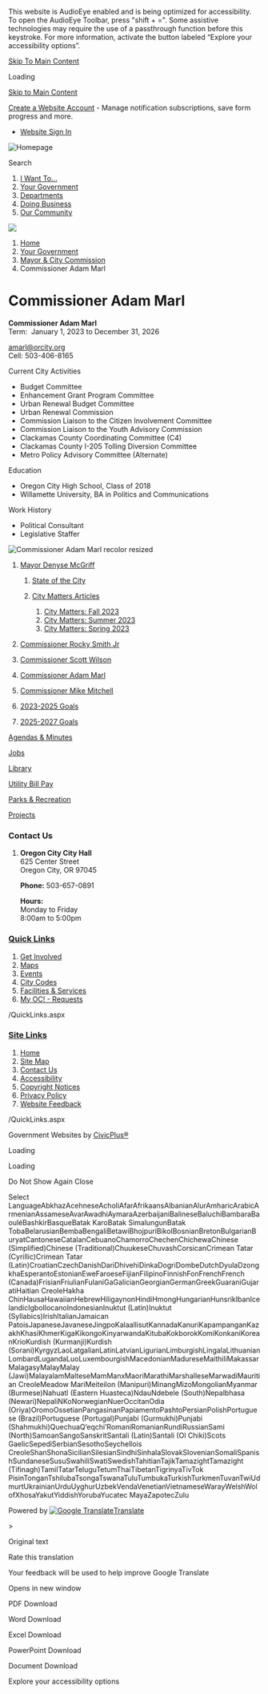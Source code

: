 This website is AudioEye enabled and is being optimized for accessibility. To open the AudioEye Toolbar, press "shift + =". Some assistive technologies may require the use of a passthrough function before this keystroke. For more information, activate the button labeled “Explore your accessibility options”.

[Skip To Main Content](https://www.orcity.org/1775/Commissioner-Adam-Marl/)

Loading

[Skip to Main Content](https://www.orcity.org/1775/Commissioner-Adam-Marl/)

[Create a Website Account](https://www.orcity.org/MyAccount/ProfileCreate) - Manage notification subscriptions, save form progress and more.   

- [Website Sign In](https://www.orcity.org/MyAccount)

![Homepage](https://www.orcity.org/ImageRepository/Document?documentID=64)

Search

1. [I Want To...](https://www.orcity.org/9/I-Want-To)
2. [Your Government](https://www.orcity.org/27/Your-Government)
3. [Departments](https://www.orcity.org/149/Departments)
4. [Doing Business](https://www.orcity.org/35/Doing-Business)
5. [Our Community](https://www.orcity.org/31/Our-Community)

<!--THE END-->

![](https://www.orcity.org/ImageRepository/Document?documentID=67)

1. [Home](https://www.orcity.org)
2. [Your Government](https://www.orcity.org/27/Your-Government)
3. [Mayor &amp; City Commission](https://www.orcity.org/933/Mayor-City-Commission)
4. Commissioner Adam Marl

# Commissioner Adam Marl

**Commissioner Adam Marl**  
Term:  January 1, 2023 to December 31, 2026

[amarl@orcity.org](mailto:amarl@orcity.org)  
Cell: 503-406-8165

Current City Activities

- Budget Committee
- Enhancement Grant Program Committee
- Urban Renewal Budget Committee
- Urban Renewal Commission
- Commission Liaison to the Citizen Involvement Committee
- Commission Liaison to the Youth Advisory Commission
- Clackamas County Coordinating Committee (C4)
- Clackamas County I-205 Tolling Diversion Committee
- Metro Policy Advisory Committee (Alternate)

Education

- Oregon City High School, Class of 2018
- Willamette University, BA in Politics and Communications

Work History

- Political Consultant
- Legislative Staffer

![Commissioner Adam Marl recolor resized](https://www.orcity.org/ImageRepository/Document?documentID=11641)

1. [Mayor Denyse McGriff](https://www.orcity.org/1772/Mayor-Denyse-McGriff)
   
   1. [State of the City](https://www.orcity.org/494/State-of-the-City)
   2. [City Matters Articles](https://www.orcity.org/478/City-Matters-Articles)
      
      1. [City Matters: Fall 2023](https://www.orcity.org/1787/City-Matters-Fall-2023)
      2. [City Matters: Summer 2023](https://www.orcity.org/1788/City-Matters-Summer-2023)
      3. [City Matters: Spring 2023](https://www.orcity.org/1789/City-Matters-Spring-2023)
2. [Commissioner Rocky Smith Jr](https://www.orcity.org/1773/Commissioner-Rocky-Smith-Jr)
3. [Commissioner Scott Wilson](https://www.orcity.org/1774/Commissioner-Scott-Wilson)
4. [Commissioner Adam Marl](https://www.orcity.org/1775/Commissioner-Adam-Marl)
5. [Commissioner Mike Mitchell](https://www.orcity.org/1776/Commissioner-Mike-Mitchell)
6. [2023-2025 Goals](https://www.orcity.org/1753/2023-2025-Goals)
7. [2025-2027 Goals](https://www.orcity.org/3380/2025-2027-Goals)

[Agendas &amp; Minutes](https://www.orcity.org/1709/Agendas-and-Minutes-from-July-2020-to-Cu)

[Jobs](https://www.orcity.org/512/Application-Process)

[Library](https://www.orcity.org/159/Public-Library)

[Utility Bill Pay](https://online-billpay.com/?companyname=OREGON_CITY)

[Parks &amp; Recreation](https://www.orcity.org/158/Parks-Recreation)

[Projects](https://www.orcity.org/projects)

### Contact Us

1. **Oregon City City Hall**  
   625 Center Street  
   Oregon City, OR 97045
   
   **Phone:** 503-657-0891
   
   **Hours:**  
   Monday to Friday  
   8:00am to 5:00pm

### [Quick Links](https://www.orcity.org/QuickLinks.aspx?CID=15)

1. [Get Involved](https://www.orcity.org/521/Volunteer-with-Oregon-City)
2. [Maps](https://www.orcity.org/382/Mapping-GIS)
3. [Events](https://www.orcity.org/998/Community-Events)
4. [City Codes](https://library.municode.com/or/oregon_city/codes/municipal_code)
5. [Facilities &amp; Services](https://www.orcity.org/Facilities)
6. [My OC! - Requests](https://www.orcity.org/1174/My-OC)

/QuickLinks.aspx

### [Site Links](https://www.orcity.org/QuickLinks.aspx?CID=16)

1. [Home](https://www.orcity.org)
2. [Site Map](https://www.orcity.org/sitemap)
3. [Contact Us](https://www.orcity.org/directory.aspx)
4. [Accessibility](https://www.orcity.org/accessibility)
5. [Copyright Notices](https://www.orcity.org/copyright)
6. [Privacy Policy](https://www.orcity.org/privacy)
7. [Website Feedback](https://www.orcity.org/FormCenter/General-Forms-4/Website-Feedback-75)

/QuickLinks.aspx

Government Websites by [CivicPlus®](https://connect.civicplus.com/referral)

Loading

Loading

Do Not Show Again Close

Select LanguageAbkhazAcehneseAcholiAfarAfrikaansAlbanianAlurAmharicArabicArmenianAssameseAvarAwadhiAymaraAzerbaijaniBalineseBaluchiBambaraBaouléBashkirBasqueBatak KaroBatak SimalungunBatak TobaBelarusianBembaBengaliBetawiBhojpuriBikolBosnianBretonBulgarianBuryatCantoneseCatalanCebuanoChamorroChechenChichewaChinese (Simplified)Chinese (Traditional)ChuukeseChuvashCorsicanCrimean Tatar (Cyrillic)Crimean Tatar (Latin)CroatianCzechDanishDariDhivehiDinkaDogriDombeDutchDyulaDzongkhaEsperantoEstonianEweFaroeseFijianFilipinoFinnishFonFrenchFrench (Canada)FrisianFriulianFulaniGaGalicianGeorgianGermanGreekGuaraniGujaratiHaitian CreoleHakha ChinHausaHawaiianHebrewHiligaynonHindiHmongHungarianHunsrikIbanIcelandicIgboIlocanoIndonesianInuktut (Latin)Inuktut (Syllabics)IrishItalianJamaican PatoisJapaneseJavaneseJingpoKalaallisutKannadaKanuriKapampanganKazakhKhasiKhmerKigaKikongoKinyarwandaKitubaKokborokKomiKonkaniKoreanKrioKurdish (Kurmanji)Kurdish (Sorani)KyrgyzLaoLatgalianLatinLatvianLigurianLimburgishLingalaLithuanianLombardLugandaLuoLuxembourgishMacedonianMadureseMaithiliMakassarMalagasyMalayMalay (Jawi)MalayalamMalteseMamManxMaoriMarathiMarshalleseMarwadiMauritian CreoleMeadow MariMeiteilon (Manipuri)MinangMizoMongolianMyanmar (Burmese)Nahuatl (Eastern Huasteca)NdauNdebele (South)Nepalbhasa (Newari)NepaliNKoNorwegianNuerOccitanOdia (Oriya)OromoOssetianPangasinanPapiamentoPashtoPersianPolishPortuguese (Brazil)Portuguese (Portugal)Punjabi (Gurmukhi)Punjabi (Shahmukhi)QuechuaQʼeqchiʼRomaniRomanianRundiRussianSami (North)SamoanSangoSanskritSantali (Latin)Santali (Ol Chiki)Scots GaelicSepediSerbianSesothoSeychellois CreoleShanShonaSicilianSilesianSindhiSinhalaSlovakSlovenianSomaliSpanishSundaneseSusuSwahiliSwatiSwedishTahitianTajikTamazightTamazight (Tifinagh)TamilTatarTeluguTetumThaiTibetanTigrinyaTivTok PisinTonganTshilubaTsongaTswanaTuluTumbukaTurkishTurkmenTuvanTwiUdmurtUkrainianUrduUyghurUzbekVendaVenetianVietnameseWarayWelshWolofXhosaYakutYiddishYorubaYucatec MayaZapotecZulu

Powered by [![Google Translate](https://www.gstatic.com/images/branding/googlelogo/1x/googlelogo_color_42x16dp.png)Translate](https://translate.google.com)

&gt;

Original text

Rate this translation

Your feedback will be used to help improve Google Translate

Opens in new window

PDF Download

Word Download

Excel Download

PowerPoint Download

Document Download

Explore your accessibility options